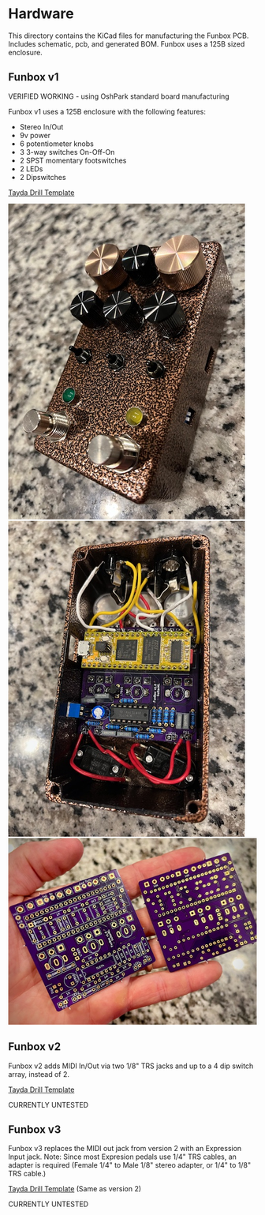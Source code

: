 # Hardware

This directory contains the KiCad files for manufacturing the Funbox PCB. Includes schematic, pcb, and generated BOM.
Funbox uses a 125B sized enclosure.

## Funbox v1

VERIFIED WORKING - using OshPark standard board manufacturing

Funbox v1 uses a 125B enclosure with the following features:
- Stereo In/Out
- 9v power
- 6 potentiometer knobs 
- 3 3-way switches On-Off-On
- 2 SPST momentary footswitches
- 2 LEDs
- 2 Dipswitches

[Tayda Drill Template](https://drill.taydakits.com/box-designs/new?public_key=bXVVdnZXK0pOVWJjZG5YOGtwd282Zz09Cg==)

![app](https://github.com/GuitarML/Funbox/blob/main/hardware/images/funbox_v1_front.jpg)
![app](https://github.com/GuitarML/Funbox/blob/main/hardware/images/funbox_v1_inside.jpg)
![app](https://github.com/GuitarML/Funbox/blob/main/hardware/images/funbox_v1_pcb.jpg)


## Funbox v2

Funbox v2 adds MIDI In/Out via two 1/8" TRS jacks and up to a 4 dip switch array, instead of 2.

[Tayda Drill Template](https://drill.taydakits.com/box-designs/new?public_key=M3BDZTdRSmFWRkF4QXpQUzRORjIwQT09Cg==)

CURRENTLY UNTESTED 

## Funbox v3

Funbox v3 replaces the MIDI out jack from version 2 with an Expression Input jack. 
Note: Since most Expresion pedals use 1/4" TRS cables, an adapter is required (Female 1/4" to Male 1/8" stereo adapter, or 1/4" to 1/8" TRS cable.)

[Tayda Drill Template](https://drill.taydakits.com/box-designs/new?public_key=M3BDZTdRSmFWRkF4QXpQUzRORjIwQT09Cg==) (Same as version 2)

CURRENTLY UNTESTED 